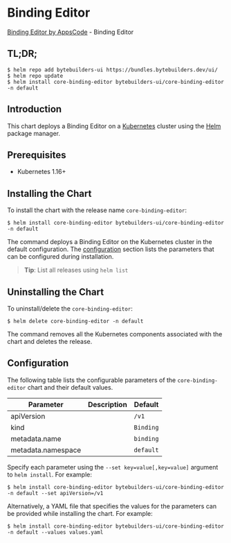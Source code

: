 # Binding Editor

[Binding Editor by AppsCode](https://byte.builders) - Binding Editor

## TL;DR;

```console
$ helm repo add bytebuilders-ui https://bundles.bytebuilders.dev/ui/
$ helm repo update
$ helm install core-binding-editor bytebuilders-ui/core-binding-editor -n default
```

## Introduction

This chart deploys a Binding Editor on a [Kubernetes](http://kubernetes.io) cluster using the [Helm](https://helm.sh) package manager.

## Prerequisites

- Kubernetes 1.16+

## Installing the Chart

To install the chart with the release name `core-binding-editor`:

```console
$ helm install core-binding-editor bytebuilders-ui/core-binding-editor -n default
```

The command deploys a Binding Editor on the Kubernetes cluster in the default configuration. The [configuration](#configuration) section lists the parameters that can be configured during installation.

> **Tip**: List all releases using `helm list`

## Uninstalling the Chart

To uninstall/delete the `core-binding-editor`:

```console
$ helm delete core-binding-editor -n default
```

The command removes all the Kubernetes components associated with the chart and deletes the release.

## Configuration

The following table lists the configurable parameters of the `core-binding-editor` chart and their default values.

|     Parameter      | Description |  Default  |
|--------------------|-------------|-----------|
| apiVersion         |             | `/v1`     |
| kind               |             | `Binding` |
| metadata.name      |             | `binding` |
| metadata.namespace |             | `default` |


Specify each parameter using the `--set key=value[,key=value]` argument to `helm install`. For example:

```console
$ helm install core-binding-editor bytebuilders-ui/core-binding-editor -n default --set apiVersion=/v1
```

Alternatively, a YAML file that specifies the values for the parameters can be provided while
installing the chart. For example:

```console
$ helm install core-binding-editor bytebuilders-ui/core-binding-editor -n default --values values.yaml
```
